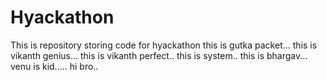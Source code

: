 # Hyackathon
This is repository storing code for hyackathon
this is gutka packet...
this is vikanth genius...
this is vikanth perfect..
this is system..
this is bhargav...
venu is kid.....
hi bro..
